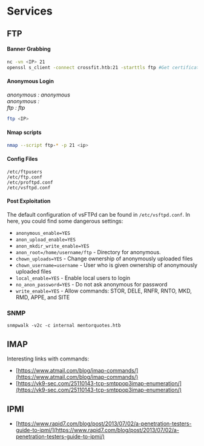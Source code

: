 # Services

## FTP

#### Banner Grabbing

```bash
nc -vn <IP> 21
openssl s_client -connect crossfit.htb:21 -starttls ftp #Get certificate if any
```

#### Anonymous Login

_anonymous : anonymous_\
_anonymous :_\
_ftp : ftp_

```bash
ftp <IP>
```

#### Nmap scripts

```bash
nmap --script ftp-* -p 21 <ip>
```

#### Config Files

```
/etc/ftpusers
/etc/ftp.conf
/etc/proftpd.conf
/etc/vsftpd.conf
```

#### Post Exploitation

The default configuration of vsFTPd can be found in `/etc/vsftpd.conf`. In here, you could find some dangerous settings:

* `anonymous_enable=YES`
* `anon_upload_enable=YES`
* `anon_mkdir_write_enable=YES`
* `anon_root=/home/username/ftp` - Directory for anonymous.
* `chown_uploads=YES` - Change ownership of anonymously uploaded files
* `chown_username=username` - User who is given ownership of anonymously uploaded files
* `local_enable=YES` - Enable local users to login
* `no_anon_password=YES` - Do not ask anonymous for password
* `write_enable=YES` - Allow commands: STOR, DELE, RNFR, RNTO, MKD, RMD, APPE, and SITE



### SNMP

```
snmpwalk -v2c -c internal mentorquotes.htb
```

## IMAP

Interesting links with commands:

* &#x20;[https://www.atmail.com/blog/imap-commands/](https://www.atmail.com/blog/imap-commands/)
* [https://vk9-sec.com/25110143-tcp-smtppop3imap-enumeration/](https://vk9-sec.com/25110143-tcp-smtppop3imap-enumeration/)

## IPMI

* [https://www.rapid7.com/blog/post/2013/07/02/a-penetration-testers-guide-to-ipmi/](https://www.rapid7.com/blog/post/2013/07/02/a-penetration-testers-guide-to-ipmi/)



